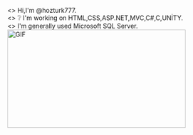 

<\>   Hi,I'm @hozturk777.<br />
<\>   ❔ I'm working on HTML,CSS,ASP.NET,MVC,C#,C,UNİTY.<br />
<\>   I'm generally used Microsoft SQL Server.<br />
<img align="left" alt="GIF" src="https://github.com/abhisheknaiidu/abhisheknaiidu/blob/master/code.gif?raw=true" width="400" height="220" />


